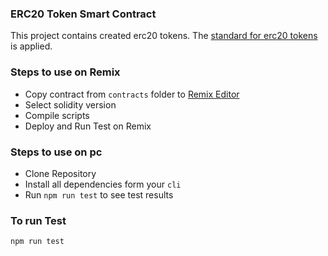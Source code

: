 ### ERC20 Token Smart Contract

This project contains created erc20 tokens. The [standard for erc20 tokens](https://ethereum.org/en/developers/docs/standards/tokens/erc-20/) is applied. 

### Steps to use on Remix
- Copy contract from `contracts` folder to [Remix Editor](https://remix.ethereum.org)
- Select solidity version
- Compile scripts
- Deploy and Run Test on Remix

### Steps to use on pc
- Clone Repository
- Install all dependencies form your `cli`
- Run `npm run test` to see test results

### To run Test
```npm run test ```

